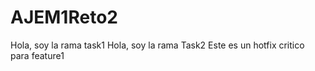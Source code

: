 # AJEM1Reto2
Hola, soy la rama task1
Hola, soy la rama Task2
Este es un hotfix critico para feature1